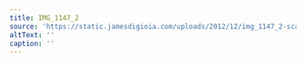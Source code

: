 ```yaml
---
title: IMG_1147_2
source: 'https://static.jamesdigioia.com/uploads/2012/12/img_1147_2-scaled.jpg'
altText: ''
caption: ''
---
```


